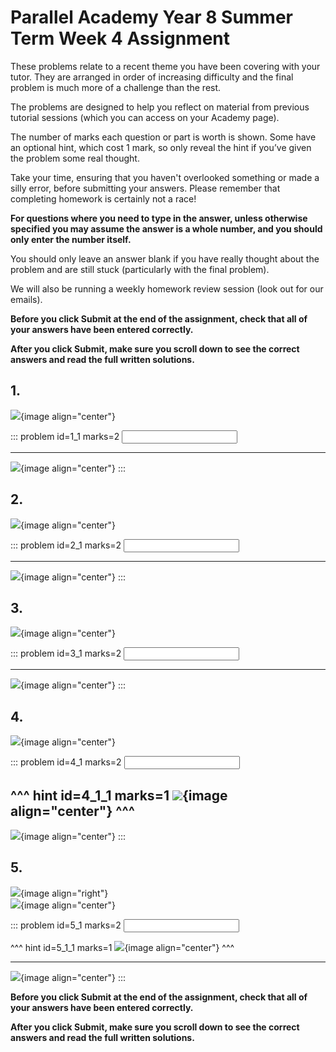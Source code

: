 # Parallel Academy Year 8 Summer Term Week 4 Assignment

These problems relate to a recent theme you have been covering with your tutor. They are arranged in order of increasing difficulty and the final problem is much more of a challenge than the rest.  

The problems are designed to help you reflect on material from previous tutorial sessions (which you can access on your Academy page).  

The number of marks each question or part is worth is shown. Some have an optional hint, which cost 1 mark, so only reveal the hint if you’ve given the problem some real thought.   

Take your time, ensuring that you haven't overlooked something or made a silly error, before submitting your answers. Please remember that completing homework is certainly not a race!  

**For questions where you need to type in the answer, unless otherwise specified you may assume the answer is a whole number, and you should only enter the number itself.**  

You should only leave an answer blank if you have really thought about the problem and are still stuck (particularly with the final problem).  

We will also be running a weekly homework review session (look out for our emails).  

**Before you click Submit at the end of the assignment, check that all of your answers have been entered correctly.** 
  
**After you click Submit, make sure you scroll down to see the correct answers and read the full written solutions.**  

## 1.	
![](/resources/academy-8sum-week-5/q1.png){image align="center"}  

::: problem id=1_1 marks=2
<input type="number" solution="97"/>  

---

![](/resources/academy-8sum-week-5/s1.png){image align="center"}
:::  


## 2.
![](/resources/academy-8sum-week-5/q2.png){image align="center"}  

::: problem id=2_1 marks=2
<input type="number" solution="50"/>  

---

![](/resources/academy-8sum-week-5/s2.png){image align="center"}
:::  


## 3.
![](/resources/academy-8sum-week-5/q3.png){image align="center"}  

::: problem id=3_1 marks=2
<input type="number" solution="7"/>  

---

![](/resources/academy-8sum-week-5/s3.png){image align="center"}
:::  


## 4.
![](/resources/academy-8sum-week-5/q4.png){image align="center"}  

::: problem id=4_1 marks=2
<input type="number" solution="205"/>  

^^^ hint id=4_1_1 marks=1
![](/resources/academy-8sum-week-5/h4.png){image align="center"} 
^^^  
---

![](/resources/academy-8sum-week-5/s4.png){image align="center"}
:::  


## 5.
![](/resources/academy-4-week-2/4-skull.png){image align="right"}  
![](/resources/academy-8sum-week-5/q5.png){image align="center"}  

::: problem id=5_1 marks=2
<input type="number" solution="750"/>  

^^^ hint id=5_1_1 marks=1
![](/resources/academy-8sum-week-5/h5.png){image align="center"} 
^^^  

---

![](/resources/academy-8sum-week-5/s5.png){image align="center"}
::: 

**Before you click Submit at the end of the assignment, check that all of your answers have been entered correctly.** 
  
**After you click Submit, make sure you scroll down to see the correct answers and read the full written solutions.**  